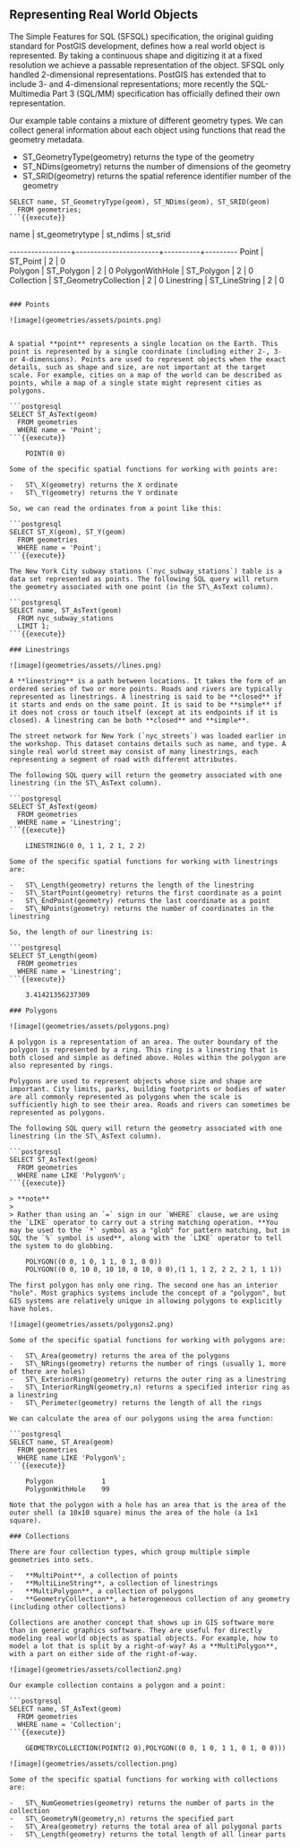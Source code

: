 Representing Real World Objects
-------------------------------

The Simple Features for SQL (SFSQL) specification, the original guiding standard for PostGIS development, defines how a real world object is represented. By taking a continuous shape and digitizing it at a fixed resolution we achieve a passable representation of the object. SFSQL only handled 2-dimensional representations. PostGIS has extended that to include 3- and 4-dimensional representations; more recently the SQL-Multimedia Part 3 (SQL/MM) specification has officially defined their own representation.

Our example table contains a mixture of different geometry types. We can collect general information about each object using functions that read the geometry metadata.

-   ST\_GeometryType(geometry) returns the type of the geometry
-   ST\_NDims(geometry) returns the number of dimensions of the geometry
-   ST\_SRID(geometry) returns the spatial reference identifier number of the geometry

```postgresql
SELECT name, ST_GeometryType(geom), ST_NDims(geom), ST_SRID(geom)
  FROM geometries;
```{{execute}}

```    
name       |    st_geometrytype    | st_ndims | st_srid 

-----------------+-----------------------+----------+--------- 
Point | ST\_Point | 2 | 0  
Polygon | ST\_Polygon | 2 | 0 
PolygonWithHole | ST\_Polygon | 2 | 0 
Collection | ST\_GeometryCollection | 2 | 0 
Linestring | ST\_LineString | 2 | 0
```

### Points

![image](geometries/assets/points.png)


A spatial **point** represents a single location on the Earth. This point is represented by a single coordinate (including either 2-, 3- or 4-dimensions). Points are used to represent objects when the exact details, such as shape and size, are not important at the target scale. For example, cities on a map of the world can be described as points, while a map of a single state might represent cities as polygons.

```postgresql
SELECT ST_AsText(geom) 
  FROM geometries
  WHERE name = 'Point';
```{{execute}}

    POINT(0 0)

Some of the specific spatial functions for working with points are:

-   ST\_X(geometry) returns the X ordinate
-   ST\_Y(geometry) returns the Y ordinate

So, we can read the ordinates from a point like this:

```postgresql
SELECT ST_X(geom), ST_Y(geom)
  FROM geometries
  WHERE name = 'Point';
```{{execute}}

The New York City subway stations (`nyc_subway_stations`) table is a data set represented as points. The following SQL query will return the geometry associated with one point (in the ST\_AsText column).

```postgresql
SELECT name, ST_AsText(geom)
  FROM nyc_subway_stations
  LIMIT 1;
```{{execute}}

### Linestrings

![image](geometries/assets//lines.png)

A **linestring** is a path between locations. It takes the form of an ordered series of two or more points. Roads and rivers are typically represented as linestrings. A linestring is said to be **closed** if it starts and ends on the same point. It is said to be **simple** if it does not cross or touch itself (except at its endpoints if it is closed). A linestring can be both **closed** and **simple**.

The street network for New York (`nyc_streets`) was loaded earlier in the workshop. This dataset contains details such as name, and type. A single real world street may consist of many linestrings, each representing a segment of road with different attributes.

The following SQL query will return the geometry associated with one linestring (in the ST\_AsText column).

```postgresql
SELECT ST_AsText(geom) 
  FROM geometries
  WHERE name = 'Linestring';
```{{execute}}

    LINESTRING(0 0, 1 1, 2 1, 2 2)

Some of the specific spatial functions for working with linestrings are:

-   ST\_Length(geometry) returns the length of the linestring
-   ST\_StartPoint(geometry) returns the first coordinate as a point
-   ST\_EndPoint(geometry) returns the last coordinate as a point
-   ST\_NPoints(geometry) returns the number of coordinates in the linestring

So, the length of our linestring is:

```postgresql
SELECT ST_Length(geom) 
  FROM geometries
  WHERE name = 'Linestring';
```{{execute}}

    3.41421356237309

### Polygons

![image](geometries/assets/polygons.png)

A polygon is a representation of an area. The outer boundary of the polygon is represented by a ring. This ring is a linestring that is both closed and simple as defined above. Holes within the polygon are also represented by rings.

Polygons are used to represent objects whose size and shape are important. City limits, parks, building footprints or bodies of water are all commonly represented as polygons when the scale is sufficiently high to see their area. Roads and rivers can sometimes be represented as polygons.

The following SQL query will return the geometry associated with one linestring (in the ST\_AsText column).

```postgresql
SELECT ST_AsText(geom) 
  FROM geometries
  WHERE name LIKE 'Polygon%';
```{{execute}}

> **note**
>
> Rather than using an `=` sign in our `WHERE` clause, we are using the `LIKE` operator to carry out a string matching operation. **You may be used to the `*` symbol as a "glob" for pattern matching, but in SQL the `%` symbol is used**, along with the `LIKE` operator to tell the system to do globbing.

    POLYGON((0 0, 1 0, 1 1, 0 1, 0 0))
    POLYGON((0 0, 10 0, 10 10, 0 10, 0 0),(1 1, 1 2, 2 2, 2 1, 1 1))

The first polygon has only one ring. The second one has an interior "hole". Most graphics systems include the concept of a "polygon", but GIS systems are relatively unique in allowing polygons to explicitly have holes.

![image](geometries/assets/polygons2.png)

Some of the specific spatial functions for working with polygons are:

-   ST\_Area(geometry) returns the area of the polygons
-   ST\_NRings(geometry) returns the number of rings (usually 1, more of there are holes)
-   ST\_ExteriorRing(geometry) returns the outer ring as a linestring
-   ST\_InteriorRingN(geometry,n) returns a specified interior ring as a linestring
-   ST\_Perimeter(geometry) returns the length of all the rings

We can calculate the area of our polygons using the area function:

```postgresql
SELECT name, ST_Area(geom) 
  FROM geometries
  WHERE name LIKE 'Polygon%';
```{{execute}}

    Polygon            1
    PolygonWithHole    99

Note that the polygon with a hole has an area that is the area of the outer shell (a 10x10 square) minus the area of the hole (a 1x1 square).

### Collections

There are four collection types, which group multiple simple geometries into sets.

-   **MultiPoint**, a collection of points
-   **MultiLineString**, a collection of linestrings
-   **MultiPolygon**, a collection of polygons
-   **GeometryCollection**, a heterogeneous collection of any geometry (including other collections)

Collections are another concept that shows up in GIS software more than in generic graphics software. They are useful for directly modeling real world objects as spatial objects. For example, how to model a lot that is split by a right-of-way? As a **MultiPolygon**, with a part on either side of the right-of-way.

![image](geometries/assets/collection2.png)

Our example collection contains a polygon and a point:

```postgresql
SELECT name, ST_AsText(geom) 
  FROM geometries
  WHERE name = 'Collection';
```{{execute}}

    GEOMETRYCOLLECTION(POINT(2 0),POLYGON((0 0, 1 0, 1 1, 0 1, 0 0)))

![image](geometries/assets/collection.png)

Some of the specific spatial functions for working with collections are:

-   ST\_NumGeometries(geometry) returns the number of parts in the collection
-   ST\_GeometryN(geometry,n) returns the specified part
-   ST\_Area(geometry) returns the total area of all polygonal parts
-   ST\_Length(geometry) returns the total length of all linear parts
